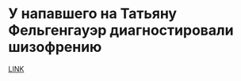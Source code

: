 # У напавшего на Татьяну Фельгенгауэр диагностировали шизофрению



[LINK](https://varlamov.ru/2747382.html)